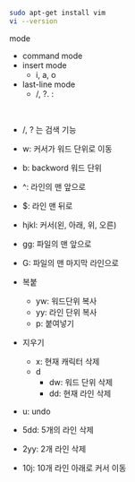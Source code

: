 ```bash
sudo apt-get install vim
vi --version
```

mode
- command mode
- insert mode
  - i, a, o
- last-line mode
  - /, ?. :
<br>

- /, ? 는 검색 기능
- w: 커서가 워드 단위로 이동
- b: backword 워드 단위
- ^: 라인의 맨 앞으로
- $: 라인 맨 뒤로
- hjkl: 커서(왼, 아래, 위, 오른)
- gg: 파일의 맨 앞으로
- G: 파일의 맨 마지막 라인으로

- 복붙
  - yw: 워드단위 복사
  - yy: 라인 단위 복사
  - p: 붙여넣기

- 지우기
  - x: 현재 캐릭터 삭제
  - d
    - dw: 워드 단위 삭제
    - dd: 현재 라인 삭제

- u: undo
- 5dd: 5개의 라인 삭제
- 2yy: 2개 라인 삭제
- 10j: 10개 라인 아래로 커서 이동